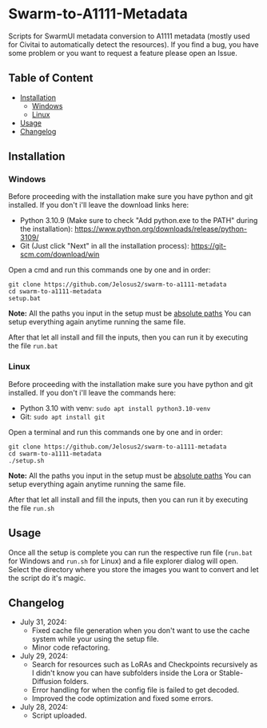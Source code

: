 # Swarm-to-A1111-Metadata

Scripts for SwarmUI metadata conversion to A1111 metadata (mostly used for Civitai to automatically detect the resources). If you find a bug, you have some problem or you want to request a feature please open an Issue.

## Table of Content
- [Installation](#installation)
  - [Windows](#windows)
  - [Linux](#linux)
- [Usage](#usage)
- [Changelog](#changelog)

## Installation
### Windows
Before proceeding with the installation make sure you have python and git installed. If you don't i'll leave the download links here:
- Python 3.10.9 (Make sure to check "Add python.exe to the PATH" during the installation): https://www.python.org/downloads/release/python-3109/
- Git (Just click "Next" in all the installation process): https://git-scm.com/download/win

Open a cmd and run this commands one by one and in order:
```
git clone https://github.com/Jelosus2/swarm-to-a1111-metadata
cd swarm-to-a1111-metadata
setup.bat
```
**Note:** All the paths you input in the setup must be [absolute paths](https://www.computerhope.com/issues/ch001708.htm#windows)
You can setup everything again anytime running the same file.

After that let all install and fill the inputs, then you can run it by executing the file `run.bat`

### Linux
Before proceeding with the installation make sure you have python and git installed. If you don't i'll leave the commands here:
- Python 3.10 with venv: `sudo apt install python3.10-venv`
- Git: `sudo apt install git`

Open a terminal and run this commands one by one and in order:
```
git clone https://github.com/Jelosus2/swarm-to-a1111-metadata
cd swarm-to-a1111-metadata
./setup.sh
```
**Note:** All the paths you input in the setup must be [absolute paths](https://www.computerhope.com/issues/ch001708.htm#linux)
You can setup everything again anytime running the same file.

After that let all install and fill the inputs, then you can run it by executing the file `run.sh`

## Usage
Once all the setup is complete you can run the respective run file (`run.bat` for Windows and `run.sh` for Linux) and a file explorer dialog will open. Select the directory where you store the images you want to convert and let the script do it's magic.

## Changelog
- July 31, 2024:
  - Fixed cache file generation when you don't want to use the cache system while your using the setup file.
  - Minor code refactoring.
- July 29, 2024:
  - Search for resources such as LoRAs and Checkpoints recursively as I didn't know you can have subfolders inside the Lora or Stable-Diffusion folders.
  - Error handling for when the config file is failed to get decoded.
  - Improved the code optimization and fixed some errors.
- July 28, 2024:
  - Script uploaded.